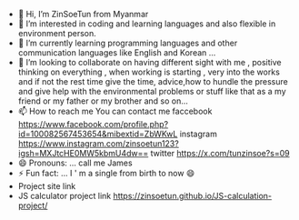 - 👋 Hi, I’m ZinSoeTun from Myanmar 
- 👀 I’m interested in coding and learning languages and also flexible in environment person. 
- 🌱 I’m currently learning programming languages and other communication languages like English and Korean ...
- 💞️ I’m looking to collaborate on having different sight with me , positive thinking on everything , when working is starting , very into the works and if not the rest time give the time,
      advice,how to hundle the pressure and give help with the environmental problems or stuff like that as a my friend or my father or my brother and so on... 
- 📫 How to reach me
       You can contact me faccebook https://www.facebook.com/profile.php?id=100082567453654&mibextid=ZbWKwL
                          instagram https://www.instagram.com/zinsoetun123?igsh=MXJtcHE0MW5kbmU4dw==
                          twitter   https://x.com/tunzinsoe?s=09
- 😄 Pronouns: ... call me James 
- ⚡ Fun fact: ... I ' m a single from birth to now 😄
- Project site link
- JS calculator project link https://zinsoetun.github.io/JS-calculation-project/

<!---
ZinSoeTun/ZinSoeTun is a ✨ special ✨ repository because its `README.md` (this file) appears on your GitHub profile.
You can click the Preview link to take a look at your changes.
--->
